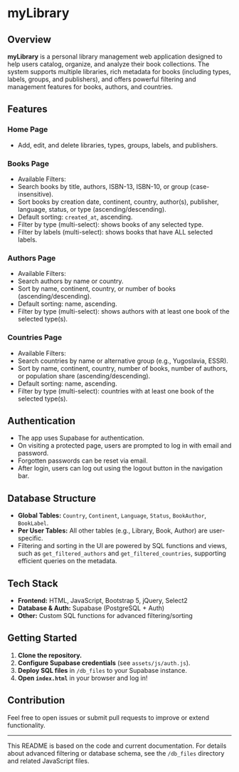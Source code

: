 # myLibrary

## Overview

**myLibrary** is a personal library management web application designed to help users catalog, organize, and analyze their book collections. The system supports multiple libraries, rich metadata for books (including types, labels, groups, and publishers), and offers powerful filtering and management features for books, authors, and countries.

## Features

### Home Page
- Add, edit, and delete libraries, types, groups, labels, and publishers.

### Books Page
- Available Filters:
- Search books by title, authors, ISBN-13, ISBN-10, or group (case-insensitive).
- Sort books by creation date, continent, country, author(s), publisher, language, status, or type (ascending/descending).
- Default sorting: `created_at`, ascending.
- Filter by type (multi-select): shows books of any selected type.
- Filter by labels (multi-select): shows books that have ALL selected labels.

### Authors Page
- Available Filters:
- Search authors by name or country.
- Sort by name, continent, country, or number of books (ascending/descending).
- Default sorting: name, ascending.
- Filter by type (multi-select): shows authors with at least one book of the selected type(s).

### Countries Page
- Available Filters:
- Search countries by name or alternative group (e.g., Yugoslavia, ESSR).
- Sort by name, continent, country, number of books, number of authors, or population share (ascending/descending).
- Default sorting: name, ascending.
- Filter by type (multi-select): countries with at least one book of the selected type(s).

## Authentication
- The app uses Supabase for authentication.
- On visiting a protected page, users are prompted to log in with email and password.
- Forgotten passwords can be reset via email.
- After login, users can log out using the logout button in the navigation bar.

## Database Structure

- **Global Tables:** `Country`, `Continent`, `Language`, `Status`, `BookAuthor`, `BookLabel`.
- **Per User Tables:** All other tables (e.g., Library, Book, Author) are user-specific.
- Filtering and sorting in the UI are powered by SQL functions and views, such as `get_filtered_authors` and `get_filtered_countries`, supporting efficient queries on the metadata.

## Tech Stack

- **Frontend:** HTML, JavaScript, Bootstrap 5, jQuery, Select2
- **Database & Auth:** Supabase (PostgreSQL + Auth)
- **Other:** Custom SQL functions for advanced filtering/sorting

## Getting Started

1. **Clone the repository.**
2. **Configure Supabase credentials** (see `assets/js/auth.js`).
3. **Deploy SQL files** in `/db_files` to your Supabase instance.
4. **Open `index.html`** in your browser and log in!

## Contribution

Feel free to open issues or submit pull requests to improve or extend functionality.

---
This README is based on the code and current documentation. For details about advanced filtering or database schema, see the `/db_files` directory and related JavaScript files.